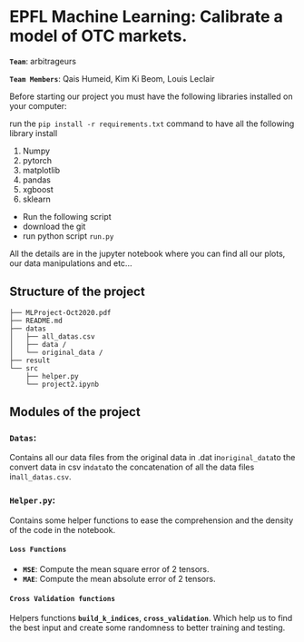 # EPFL Machine Learning: Calibrate a model of OTC markets.

__`Team`__: arbitrageurs

__`Team Members`__: Qais Humeid, Kim Ki Beom, Louis Leclair

Before starting our project you must have the following libraries installed on your computer:

run the ```pip install -r requirements.txt``` command to have all the following library install

1. Numpy
2. pytorch
3. matplotlib
4. pandas
5. xgboost
6. sklearn

- Run the following script
- download the git 
- run python script `run.py`

All the details are in the jupyter notebook where you can find all our plots, our data manipulations and etc...

## Structure of the project 
```
├── MLProject-Oct2020.pdf
├── README.md
├── datas
│   ├── all_datas.csv
│   ├── data /
│   └── original_data /
├── result
└── src
    ├── helper.py
    └── project2.ipynb

```

## Modules of the project

### `Datas`:
Contains all our data files from the original data in .dat in`original_data`to the convert data in csv in`data`to the concatenation of all the data files in`all_datas.csv`.

### `Helper.py`: 
Contains some helper functions to ease the comprehension and the density of the code in the notebook.

#### `Loss Functions`
- __`MSE`__: Compute the mean square error of 2 tensors.
- __`MAE`__: Compute the mean absolute error of 2 tensors.

#### `Cross Validation functions`
Helpers functions  __`build_k_indices`__, __`cross_validation`__. Which help us to find the best input and create some randomness to better training and testing.


